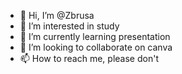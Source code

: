 - 👋 Hi, I’m @Zbrusa
- 👀 I’m interested in study
- 🌱 I’m currently learning presentation
- 💞️ I’m looking to collaborate on canva
- 📫 How to reach me, please don't

<!---
Zbrusa/Zbrusa is a ✨ special ✨ repository because its `README.md` (this file) appears on your GitHub profile.
You can click the Preview link to take a look at your changes.
--->
